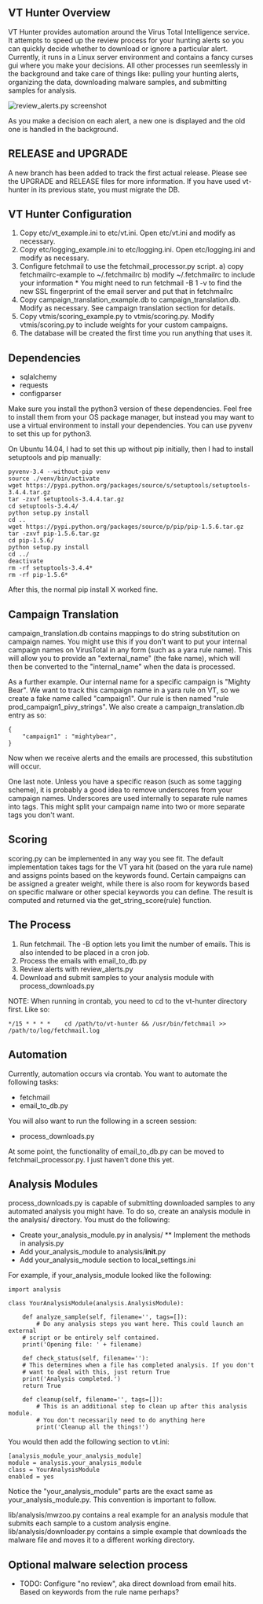 VT Hunter Overview
------------------
VT Hunter provides automation around the Virus Total Intelligence service. It attempts to speed up the review process for your hunting alerts so you can quickly decide whether to download or ignore a particular alert. Currently, it runs in a Linux server environment and contains a fancy curses gui where you make your decisions. All other processes run seemlessly in the background and take care of things like: pulling your hunting alerts, organizing the data, downloading malware samples, and submitting samples for analysis.

![review_alerts.py screenshot](https://magicked.github.io/images/review_alerts.png)

As you make a decision on each alert, a new one is displayed and the old one is handled in the background.

RELEASE and UPGRADE
-------------------
A new branch has been added to track the first actual release. Please see the UPGRADE and RELEASE files for more information. If you have used vt-hunter in its previous state, you must migrate the DB.

VT Hunter Configuration
-----------------------

1. Copy etc/vt_example.ini to etc/vt.ini. Open etc/vt.ini and modify as necessary.
2. Copy etc/logging_example.ini to etc/logging.ini. Open etc/logging.ini and modify as necessary.
3. Configure fetchmail to use the fetchmail_processor.py script.
	a) copy fetchmailrc-example to ~/.fetchmailrc
	b) modify ~/.fetchmailrc to include your information
		* You might need to run fetchmail -B 1 -v to find the new SSL fingerprint of the email server and put that in fetchmailrc
4. Copy campaign_translation_example.db to campaign_translation.db. Modify as necessary. See campaign translation section for details.
5. Copy vtmis/scoring_example.py to vtmis/scoring.py. Modify vtmis/scoring.py to include weights for your custom campaigns.
6. The database will be created the first time you run anything that uses it.

## Dependencies
* sqlalchemy
* requests
* configparser

Make sure you install the python3 version of these dependencies. Feel free to install them from your OS package manager, but instead you may want to use a virtual environment to install your dependencies. You can use pyvenv to set this up for python3.

On Ubuntu 14.04, I had to set this up without pip initially, then I had to install setuptools and pip manually:

```shell
pyvenv-3.4 --without-pip venv
source ./venv/bin/activate
wget https://pypi.python.org/packages/source/s/setuptools/setuptools-3.4.4.tar.gz
tar -zxvf setuptools-3.4.4.tar.gz 
cd setuptools-3.4.4/
python setup.py install
cd ..
wget https://pypi.python.org/packages/source/p/pip/pip-1.5.6.tar.gz
tar -zxvf pip-1.5.6.tar.gz 
cd pip-1.5.6/
python setup.py install
cd ../
deactivate
rm -rf setuptools-3.4.4*
rm -rf pip-1.5.6*
```

After this, the normal pip install X worked fine.

## Campaign Translation
campaign_translation.db contains mappings to do string substitution on campaign names. You might use this if you don't want to put your internal campaign names on VirusTotal in any form (such as a yara rule name). This will allow you to provide an "external_name" (the fake name), which will then be converted to the "internal_name" when the data is processed.

As a further example. Our internal name for a specific campaign is "Mighty Bear". We want to track this campaign name in a yara rule on VT, so we create a fake name called "campaign1". Our rule is then named "rule prod_campaign1_pivy_strings". We also create a campaign_translation.db entry as so:

```
{
    "campaign1" : "mightybear",
}
```

Now when we receive alerts and the emails are processed, this substitution will occur.

One last note. Unless you have a specific reason (such as some tagging scheme), it is probably a good idea to remove underscores from your campaign names. Underscores are used internally to separate rule names into tags. This might split your campaign name into two or more separate tags you don't want.

## Scoring
scoring.py can be implemented in any way you see fit. The default implementation takes tags for the VT yara hit (based on the yara rule name) and assigns points based on the keywords found. Certain campaigns can be assigned a greater weight, while there is also room for keywords based on specific malware or other special keywords you can define. The result is computed and returned via the get_string_score(rule) function.

## The Process
1. Run fetchmail. The -B option lets you limit the number of emails. This is also intended to be placed in a cron job.
2. Process the emails with email_to_db.py
3. Review alerts with review_alerts.py
4. Download and submit samples to your analysis module with process_downloads.py

NOTE: When running in crontab, you need to cd to the vt-hunter directory first. Like so:
```
*/15 * * * *    cd /path/to/vt-hunter && /usr/bin/fetchmail >> /path/to/log/fetchmail.log
```

## Automation
Currently, automation occurs via crontab. You want to automate the following tasks:
* fetchmail
* email_to_db.py

You will also want to run the following in a screen session:
* process_downloads.py

At some point, the functionality of email_to_db.py can be moved to fetchmail_processor.py. I just haven't done this yet.

## Analysis Modules
process_downloads.py is capable of submitting downloaded samples to any automated analysis you might have. To do so, create an analysis module in the analysis/ directory. You must do the following:
* Create your_analysis_module.py in analysis/
** Implement the methods in analysis.py
* Add your_analysis_module to analysis/__init__.py
* Add your_analysis_module section to local_settings.ini

For example, if your_analysis_module looked like the following:

```
import analysis

class YourAnalysisModule(analysis.AnalysisModule):

    def analyze_sample(self, filename='', tags=[]):
        # Do any analysis steps you want here. This could launch an external
	# script or be entirely self contained.
	print('Opening file: ' + filename)

    def check_status(self, filename=''):
	# This determines when a file has completed analysis. If you don't
	# want to deal with this, just return True
	print('Analysis completed.')
	return True

    def cleanup(self, filename='', tags=[]):
        # This is an additional step to clean up after this analysis module.
        # You don't necessarily need to do anything here
        print('Cleanup all the things!')
```

You would then add the following section to vt.ini:

```
[analysis_module_your_analysis_module]
module = analysis.your_analysis_module
class = YourAnalysisModule 
enabled = yes
```

Notice the "your_analysis_module" parts are the exact same as your_analysis_module.py. This convention is important to follow.

lib/analysis/mwzoo.py contains a real example for an analysis module that submits each sample to a custom analysis engine. 
lib/analysis/downloader.py contains a simple example that downloads the malware file and moves it to a different working directory.

## Optional malware selection process
* TODO: Configure "no review", aka direct download from email hits. Based on keywords from the rule name perhaps?

